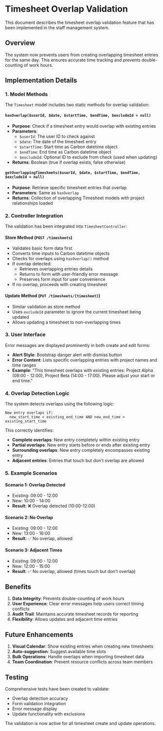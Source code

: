 # Timesheet Overlap Validation

This document describes the timesheet overlap validation feature that has been implemented in the staff management system.

## Overview

The system now prevents users from creating overlapping timesheet entries for the same day. This ensures accurate time tracking and prevents double-counting of work hours.

## Implementation Details

### 1. Model Methods

The `Timesheet` model includes two static methods for overlap validation:

#### `hasOverlap($userId, $date, $startTime, $endTime, $excludeId = null)`
- **Purpose**: Check if a timesheet entry would overlap with existing entries
- **Parameters**:
  - `$userId`: The user ID to check against
  - `$date`: The date of the timesheet entry  
  - `$startTime`: Start time as Carbon datetime object
  - `$endTime`: End time as Carbon datetime object
  - `$excludeId`: Optional ID to exclude from check (used when updating)
- **Returns**: Boolean (true if overlap exists, false otherwise)

#### `getOverlappingTimesheets($userId, $date, $startTime, $endTime, $excludeId = null)`
- **Purpose**: Retrieve specific timesheet entries that overlap
- **Parameters**: Same as `hasOverlap`
- **Returns**: Collection of overlapping Timesheet models with project relationships loaded

### 2. Controller Integration

The validation has been integrated into `TimesheetController`:

#### Store Method (`POST /timesheets`)
- Validates basic form data first
- Converts time inputs to Carbon datetime objects
- Checks for overlaps using `hasOverlap()` method
- If overlap detected:
  - Retrieves overlapping entries details
  - Returns to form with user-friendly error message
  - Preserves form input for user convenience
- If no overlap, proceeds with creating timesheet

#### Update Method (`PUT /timesheets/{timesheet}`)
- Similar validation as store method
- Uses `excludeId` parameter to ignore the current timesheet being updated
- Allows updating a timesheet to non-overlapping times

### 3. User Interface

Error messages are displayed prominently in both create and edit forms:

- **Alert Style**: Bootstrap danger alert with dismiss button
- **Error Content**: Lists specific overlapping entries with project names and time ranges
- **Example**: "This timesheet overlaps with existing entries: Project Alpha (09:00 - 12:00), Project Beta (14:00 - 17:00). Please adjust your start or end time."

### 4. Overlap Detection Logic

The system detects overlaps using the following logic:
```
New entry overlaps if:
  new_start_time < existing_end_time AND new_end_time > existing_start_time
```

This correctly identifies:
- **Complete overlaps**: New entry completely within existing entry
- **Partial overlaps**: New entry starts before or ends after existing entry
- **Surrounding overlaps**: New entry completely encompasses existing entry
- **Adjacent entries**: Entries that touch but don't overlap are allowed

### 5. Example Scenarios

#### Scenario 1: Overlap Detected
- Existing: 09:00 - 12:00
- New: 10:00 - 14:00
- **Result**: ❌ Overlap detected (10:00-12:00)

#### Scenario 2: No Overlap
- Existing: 09:00 - 12:00  
- New: 13:00 - 16:00
- **Result**: ✅ No overlap, allowed

#### Scenario 3: Adjacent Times
- Existing: 09:00 - 12:00
- New: 12:00 - 15:00
- **Result**: ✅ No overlap, allowed (times touch but don't overlap)

## Benefits

1. **Data Integrity**: Prevents double-counting of work hours
2. **User Experience**: Clear error messages help users correct timing conflicts
3. **Audit Trail**: Maintains accurate timesheet records for reporting
4. **Flexibility**: Allows updates and adjacent time entries

## Future Enhancements

1. **Visual Calendar**: Show existing entries when creating new timesheets
2. **Auto-suggestion**: Suggest available time slots
3. **Bulk Operations**: Handle overlaps when importing timesheet data
4. **Team Coordination**: Prevent resource conflicts across team members

## Testing

Comprehensive tests have been created to validate:
- Overlap detection accuracy
- Form validation integration  
- Error message display
- Update functionality with exclusions

The validation is now active for all timesheet create and update operations.
